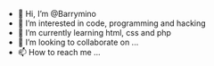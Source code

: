 - 👋 Hi, I’m @Barrymino
- 👀 I’m interested in code, programming and hacking
- 🌱 I’m currently learning html, css and php
- 💞️ I’m looking to collaborate on ...
- 📫 How to reach me ...

<!---
Barrymino/Barrymino is a ✨ special ✨ repository because its `README.md` (this file) appears on your GitHub profile.
You can click the Preview link to take a look at your changes.
--->
